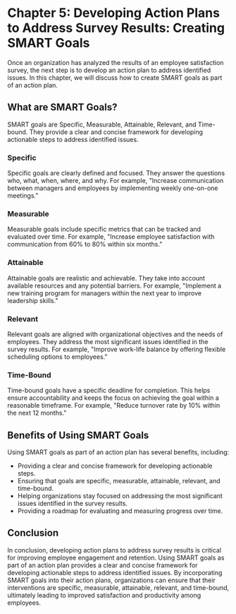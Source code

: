 Chapter 5: Developing Action Plans to Address Survey Results: Creating SMART Goals
==================================================================================

Once an organization has analyzed the results of an employee satisfaction survey, the next step is to develop an action plan to address identified issues. In this chapter, we will discuss how to create SMART goals as part of an action plan.

What are SMART Goals?
---------------------

SMART goals are Specific, Measurable, Attainable, Relevant, and Time-bound. They provide a clear and concise framework for developing actionable steps to address identified issues.

### Specific

Specific goals are clearly defined and focused. They answer the questions who, what, when, where, and why. For example, "Increase communication between managers and employees by implementing weekly one-on-one meetings."

### Measurable

Measurable goals include specific metrics that can be tracked and evaluated over time. For example, "Increase employee satisfaction with communication from 60% to 80% within six months."

### Attainable

Attainable goals are realistic and achievable. They take into account available resources and any potential barriers. For example, "Implement a new training program for managers within the next year to improve leadership skills."

### Relevant

Relevant goals are aligned with organizational objectives and the needs of employees. They address the most significant issues identified in the survey results. For example, "Improve work-life balance by offering flexible scheduling options to employees."

### Time-Bound

Time-bound goals have a specific deadline for completion. This helps ensure accountability and keeps the focus on achieving the goal within a reasonable timeframe. For example, "Reduce turnover rate by 10% within the next 12 months."

Benefits of Using SMART Goals
-----------------------------

Using SMART goals as part of an action plan has several benefits, including:

* Providing a clear and concise framework for developing actionable steps.
* Ensuring that goals are specific, measurable, attainable, relevant, and time-bound.
* Helping organizations stay focused on addressing the most significant issues identified in the survey results.
* Providing a roadmap for evaluating and measuring progress over time.

Conclusion
----------

In conclusion, developing action plans to address survey results is critical for improving employee engagement and retention. Using SMART goals as part of an action plan provides a clear and concise framework for developing actionable steps to address identified issues. By incorporating SMART goals into their action plans, organizations can ensure that their interventions are specific, measurable, attainable, relevant, and time-bound, ultimately leading to improved satisfaction and productivity among employees.


